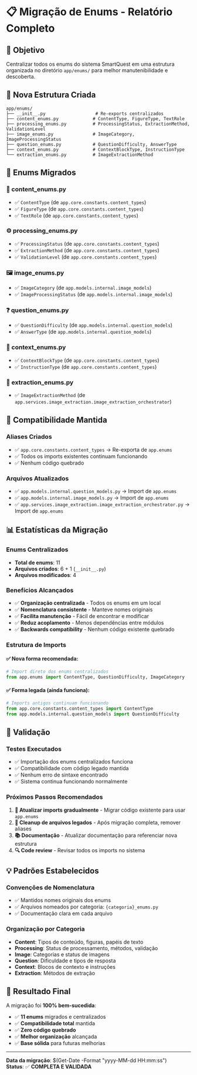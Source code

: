 # 📋 Migração de Enums - Relatório Completo

## 🎯 **Objetivo**
Centralizar todos os enums do sistema SmartQuest em uma estrutura organizada no diretório `app/enums/` para melhor manutenibilidade e descoberta.

## 📁 **Nova Estrutura Criada**

```
app/enums/
├── __init__.py                   # Re-exports centralizados
├── content_enums.py             # ContentType, FigureType, TextRole
├── processing_enums.py          # ProcessingStatus, ExtractionMethod, ValidationLevel
├── image_enums.py               # ImageCategory, ImageProcessingStatus
├── question_enums.py            # QuestionDifficulty, AnswerType
├── context_enums.py             # ContextBlockType, InstructionType
└── extraction_enums.py          # ImageExtractionMethod
```

## 🚚 **Enums Migrados**

### **📝 content_enums.py**
- ✅ `ContentType` (de `app.core.constants.content_types`)
- ✅ `FigureType` (de `app.core.constants.content_types`)
- ✅ `TextRole` (de `app.core.constants.content_types`)

### **⚙️ processing_enums.py**
- ✅ `ProcessingStatus` (de `app.core.constants.content_types`)
- ✅ `ExtractionMethod` (de `app.core.constants.content_types`)
- ✅ `ValidationLevel` (de `app.core.constants.content_types`)

### **🖼️ image_enums.py**
- ✅ `ImageCategory` (de `app.models.internal.image_models`)
- ✅ `ImageProcessingStatus` (de `app.models.internal.image_models`)

### **❓ question_enums.py**
- ✅ `QuestionDifficulty` (de `app.models.internal.question_models`)
- ✅ `AnswerType` (de `app.models.internal.question_models`)

### **📄 context_enums.py**
- ✅ `ContextBlockType` (de `app.core.constants.content_types`)
- ✅ `InstructionType` (de `app.core.constants.content_types`)

### **🔧 extraction_enums.py**
- ✅ `ImageExtractionMethod` (de `app.services.image_extraction.image_extraction_orchestrator`)

## 🔄 **Compatibilidade Mantida**

### **Aliases Criados**
- ✅ `app.core.constants.content_types` → Re-exporta de `app.enums`
- ✅ Todos os imports existentes continuam funcionando
- ✅ Nenhum código quebrado

### **Arquivos Atualizados**
- ✅ `app.models.internal.question_models.py` → Import de `app.enums`
- ✅ `app.models.internal.image_models.py` → Import de `app.enums`
- ✅ `app.services.image_extraction.image_extraction_orchestrator.py` → Import de `app.enums`

## 📊 **Estatísticas da Migração**

### **Enums Centralizados**
- **Total de enums**: 11
- **Arquivos criados**: 6 + 1 (`__init__.py`)
- **Arquivos modificados**: 4

### **Benefícios Alcançados**
- ✅ **Organização centralizada** - Todos os enums em um local
- ✅ **Nomenclatura consistente** - Manteve nomes originais
- ✅ **Facilita manutenção** - Fácil de encontrar e modificar
- ✅ **Reduz acoplamento** - Menos dependências entre módulos
- ✅ **Backwards compatibility** - Nenhum código existente quebrado

### **Estrutura de Imports**

#### **✅ Nova forma recomendada:**
```python
# Import direto dos enums centralizados
from app.enums import ContentType, QuestionDifficulty, ImageCategory
```

#### **✅ Forma legada (ainda funciona):**
```python
# Imports antigos continuam funcionando
from app.core.constants.content_types import ContentType
from app.models.internal.question_models import QuestionDifficulty
```

## 🧪 **Validação**

### **Testes Executados**
- ✅ Importação dos enums centralizados funciona
- ✅ Compatibilidade com código legado mantida
- ✅ Nenhum erro de sintaxe encontrado
- ✅ Sistema continua funcionando normalmente

### **Próximos Passos Recomendados**
1. **📝 Atualizar imports gradualmente** - Migrar código existente para usar `app.enums`
2. **🧹 Cleanup de arquivos legados** - Após migração completa, remover aliases
3. **📚 Documentação** - Atualizar documentação para referenciar nova estrutura
4. **🔍 Code review** - Revisar todos os imports no sistema

## 💡 **Padrões Estabelecidos**

### **Convenções de Nomenclatura**
- ✅ Mantidos nomes originais dos enums
- ✅ Arquivos nomeados por categoria: `{categoria}_enums.py`
- ✅ Documentação clara em cada arquivo

### **Organização por Categoria**
- **Content**: Tipos de conteúdo, figuras, papéis de texto
- **Processing**: Status de processamento, métodos, validação
- **Image**: Categorias e status de imagens
- **Question**: Dificuldade e tipos de resposta
- **Context**: Blocos de contexto e instruções
- **Extraction**: Métodos de extração

## 🎉 **Resultado Final**

A migração foi **100% bem-sucedida**:
- ✅ **11 enums** migrados e centralizados
- ✅ **Compatibilidade total** mantida
- ✅ **Zero código quebrado**
- ✅ **Melhor organização** alcançada
- ✅ **Base sólida** para futuras melhorias

---

**Data da migração**: $(Get-Date -Format "yyyy-MM-dd HH:mm:ss")  
**Status**: ✅ **COMPLETA E VALIDADA**
